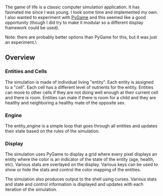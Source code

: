 The game of life is a classic computer simulation application. It has fasinated me since I was young.  I took some time and implemented my own.  I also wanted to experiment with [PyGame](https://www.pygame.org/news) and this seemed like a good opportunity (though I did try to make it modular so a different display framework could be used). 

Note: there are probably better options than PyGame for this, but it was just an experiment.\

## Overview

### Entities and Cells
The simulation is made of individual living "entity".  Each entity is assigned to a "cell".  Each cell has a different level of nutrients for the entity.  Entities can move to other cells if they are not doing well enough at their current cell and there is room.  Entities can mate if there is room for a child and they are healthy and neighboring a healthy mate of the opposite sex.

### Engine
The entity_engine is a simple loop that goes through all entities and updates their state based on the rules of the simulation.

### Display
The simulation uses PyGame to display a grid where every pixel displays an entity where the color is an indicator of the state of the entity (age, health, etc).  Various stats are overlayed on the display.  Various keys can be used to show or hide the stats and control the color mapping of the entities.

The simulation also produces output to the shell using curses.  Various stats and state and control information is displayed and updates with each iteration of the simulation.

